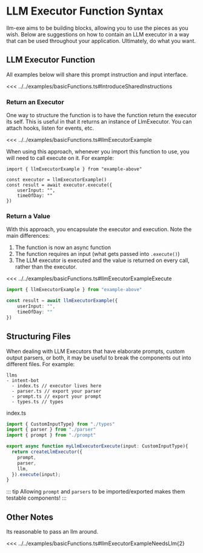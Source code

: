 # LLM Executor Function Syntax
llm-exe aims to be building blocks, allowing you to use the pieces as you wish. Below are suggestions on how to contain an LLM executor in a way that can be used throughout your application. Ultimately, do what you want.

## LLM Executor Function 

All examples below will share this prompt instruction and input interface.

<<< ../../examples/basicFunctions.ts#IntroduceSharedInstructions

### Return an Executor
One way to structure the function is to have the function return the executor its self. This is useful in that it returns an instance of LlmExecutor. You can attach hooks, listen for events, etc.

<<< ../../examples/basicFunctions.ts#llmExecutorExample

When using this approach, whenever you import this function to use, you will need to call execute on it. For example: 

```ts{5}
import { llmExecutorExample } from "example-above"

const executor = llmExecutorExample()
const result = await executor.execute({
    userInput: "",
    timeOfDay: ""
})
```

### Return a Value
With this approach, you encapsulate the executor and execution. Note the main differences: 
1. The function is now an async function
2. The function requires an input (what gets passed into `.execute()`)
3. The LLM executor is executed and the value is returned on every call, rather than the executor.

<<< ../../examples/basicFunctions.ts#llmExecutorExampleExecute


```ts
import { llmExecutorExample } from "example-above"

const result = await llmExecutorExample({
    userInput: "",
    timeOfDay: ""
})
```

## Structuring Files
When dealing with LLM Executors that have elaborate prompts, custom output parsers, or both, it may be useful to break the components out into different files. For example:

```
llms
- intent-bot
  - index.ts // executor lives here
  - parser.ts // export your parser
  - prompt.ts // export your prompt
  - types.ts // types
```
index.ts
```ts
import { CustomInputType} from "./types"
import { parser } from "./parser"
import { prompt } from "./prompt"

export async function myLlmExecutorExecute(input: CustomInputType){
  return createLlmExecutor({
    prompt,
    parser,
    llm,
  }).execute(input);
}
```


::: tip
Allowing `prompt` and `parsers` to be imported/exported makes them testable components!
:::

## Other Notes
Its reasonable to pass an llm around.

<<< ../../examples/basicFunctions.ts#llmExecutorExampleNeedsLlm{2}